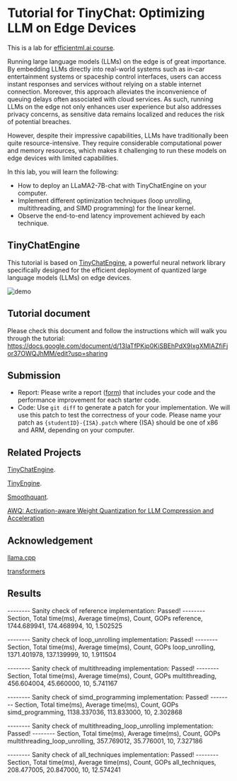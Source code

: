 # Tutorial for TinyChat: Optimizing LLM on Edge Devices

This is a lab for [efficientml.ai course](https://efficientml.ai/).

Running large language models (LLMs) on the edge is of great importance. By embedding LLMs directly into real-world systems such as in-car entertainment systems or spaceship control interfaces, users can access instant responses and services without relying on a stable internet connection. Moreover, this approach alleviates the inconvenience of queuing delays often associated with cloud services. As such, running LLMs on the edge not only enhances user experience but also addresses privacy concerns, as sensitive data remains localized and reduces the risk of potential breaches.

However, despite their impressive capabilities, LLMs have traditionally been quite resource-intensive. They require considerable computational power and memory resources, which makes it challenging to run these models on edge devices with limited capabilities.

In this lab, you will learn the following:
* How to deploy an LLaMA2-7B-chat with TinyChatEngine on your computer.
* Implement different optimization techniques (loop unrolling, multithreading, and SIMD programming) for the linear kernel.
* Observe the end-to-end latency improvement achieved by each technique.


## TinyChatEngine

This tutorial is based on [TinyChatEngine](https://github.com/mit-han-lab/TinyChatEngine), a powerful neural network library specifically designed for the efficient deployment of quantized large language models (LLMs) on edge devices. 

![demo](assets/figures/chat.gif)

## Tutorial document

Please check this document and follow the instructions which will walk you through the tutorial: https://docs.google.com/document/d/13IaTfPKjp0KiSBEhPdX9IxgXMIAZfiFjor37OWQJhMM/edit?usp=sharing

## Submission

* Report: Please write a report ([form](https://docs.google.com/document/d/17Z_ab8EhDvjcigLXdDqMqd2LTVsZ4CnpOYNkRTrnTmU/edit?usp=sharing)) that includes your code and the performance improvement for each starter code. 
* Code: Use `git diff` to generate a patch for your implementation. We will use this patch to test the correctness of your code. Please name your patch as `{studentID}-{ISA}.patch` where {ISA} should be one of x86 and ARM, depending on your computer.

## Related Projects

[TinyChatEngine](https://github.com/mit-han-lab/TinyChatEngine).

[TinyEngine](https://github.com/mit-han-lab/tinyengine).

[Smoothquant](https://github.com/mit-han-lab/smoothquant).

[AWQ: Activation-aware Weight Quantization for LLM Compression and Acceleration](https://github.com/mit-han-lab/llm-awq)

## Acknowledgement

[llama.cpp](https://github.com/ggerganov/llama.cpp)

[transformers](https://github.com/huggingface/transformers)

## Results
-------- Sanity check of reference implementation: Passed! -------- 
Section, Total time(ms), Average time(ms), Count, GOPs
reference, 1744.689941, 174.468994, 10, 1.502525

-------- Sanity check of loop_unrolling implementation: Passed! -------- 
Section, Total time(ms), Average time(ms), Count, GOPs
loop_unrolling, 1371.401978, 137.139999, 10, 1.911504

-------- Sanity check of multithreading implementation: Passed! -------- 
Section, Total time(ms), Average time(ms), Count, GOPs
multithreading, 456.604004, 45.660000, 10, 5.741167

-------- Sanity check of simd_programming implementation: Passed! -------- 
Section, Total time(ms), Average time(ms), Count, GOPs
simd_programming, 1138.337036, 113.833000, 10, 2.302868

-------- Sanity check of multithreading_loop_unrolling implementation: Passed! -------- 
Section, Total time(ms), Average time(ms), Count, GOPs
multithreading_loop_unrolling, 357.769012, 35.776001, 10, 7.327186

-------- Sanity check of all_techniques implementation: Passed! -------- 
Section, Total time(ms), Average time(ms), Count, GOPs
all_techniques, 208.477005, 20.847000, 10, 12.574241